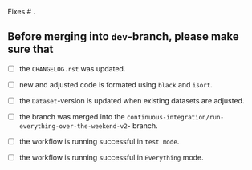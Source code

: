 Fixes # . 

## Before merging into `dev`-branch, please make sure that

- [ ] the `CHANGELOG.rst` was updated.
- [ ] new and adjusted code is formated using `black` and `isort`.
- [ ] the `Dataset`-version is updated when existing datasets are adjusted. 
- [ ] the branch was merged into the `continuous-integration/run-everything-over-the-weekend-v2`- branch.
- [ ] the workflow is running successful in `test mode`.
- [ ] the workflow is running successful in `Everything` mode.


